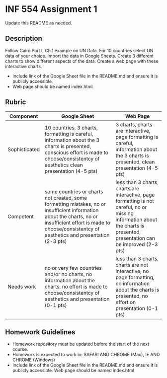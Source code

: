 # INF 554 Assignment 1

Update this README as needed.

## Description 
Follow Cairo Part I, Ch.1 example on UN Data. For 10 countries select UN data of your choice. Import the data in Google Sheets. Create 3 different charts to show different aspects of the data. Create a web page with these interactive charts.

- Include link of the Google Sheet file in the README.md and ensure it is publicly accessible. 
- Web page should be named index.html

## Rubric

| Component	| Google Sheet	| Web Page |
| --------- | ------------- | -------- |
| Sophisticated	| 10 countries, 3 charts, formatting is careful, information about the 3 charts is presented, conscious effort is made to choose/consistentcy of aesthetics clean presentation (4-5 pts) | 3 charts, charts are interactive, page formatting is careful, information about the 3 charts is presented, clean presentation (4-5 pts) |
| Competent	| some countries or charts not created, some formatting mistakes, no or insufficient information about the charts, no or insufficient effort is made to choose/consistentcy of aesthetics and presentation (2-3 pts) | less than 3 charts, charts are interactive, page formatting is not careful, no or missing information about the charts is presented, presentation can be improved (2-3 pts) |
| Needs work | no or very few countries and/or no charts, no information about the charts, no effort is made to choose/consistentcy of aesthetics and presentation (0-1 pts) | less than 3 charts, charts are not interactive, no page formatting, no information about the charts is presented, no effort on presentation (0-1 pts) |

## Homework Guidelines
- Homework repository must be updated before the start of the next course. 
- Homework is expected to work in: SAFARI AND CHROME (Mac), IE AND CHROME (Windows)
- Include link of the Google Sheet file in the README.md and ensure it is publicly accessible. 
Web page should be named index.html

